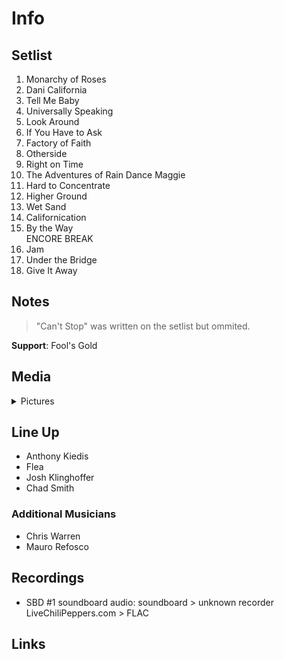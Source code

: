 # Info

## Setlist

1. Monarchy of Roses
2. Dani California
3. Tell Me Baby
4. Universally Speaking
5. Look Around
6. If You Have to Ask
7. Factory of Faith
8. Otherside
9. Right on Time
10. The Adventures of Rain Dance Maggie
11. Hard to Concentrate
12. Higher Ground
13. Wet Sand
14. Californication
15. By the Way
<br> ENCORE BREAK
16. Jam
17. Under the Bridge
18. Give It Away

## Notes

> "Can't Stop" was written on the setlist but ommited.

**Support**: Fool's Gold

## Media 

<details>
  <summary>Pictures</summary>
  <!--<img alt="Setlist" title="Setlist" src="_.jpg" height="200" />
  <img alt="Flyer" title="Flyer" src="_.jpg" height="200" />-->
</details>

## Line Up

* Anthony Kiedis
* Flea
* Josh Klinghoffer
* Chad Smith

### Additional Musicians

* Chris Warren  
* Mauro Refosco

## Recordings

* SBD #1 soundboard audio: soundboard > unknown recorder LiveChiliPeppers.com > FLAC

## Links
